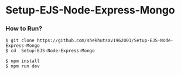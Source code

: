 # Setup-EJS-Node-Express-Mongo

### How to Run?

```
$ git clone https://github.com/shekhutsav1962001/Setup-EJS-Node-Express-Mongo
$ cd  Setup-EJS-Node-Express-Mongo

$ npm install
$ npm run dev
```


